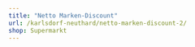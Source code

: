 ```yaml
---
title: "Netto Marken-Discount"
url: /karlsdorf-neuthard/netto-marken-discount-2/
shop: Supermarkt
---
```

